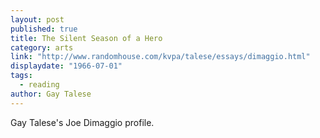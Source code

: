 ```yaml
---
layout: post
published: true
title: The Silent Season of a Hero
category: arts
link: "http://www.randomhouse.com/kvpa/talese/essays/dimaggio.html"
displaydate: "1966-07-01"
tags: 
  - reading
author: Gay Talese
---
```


Gay Talese's Joe Dimaggio profile.